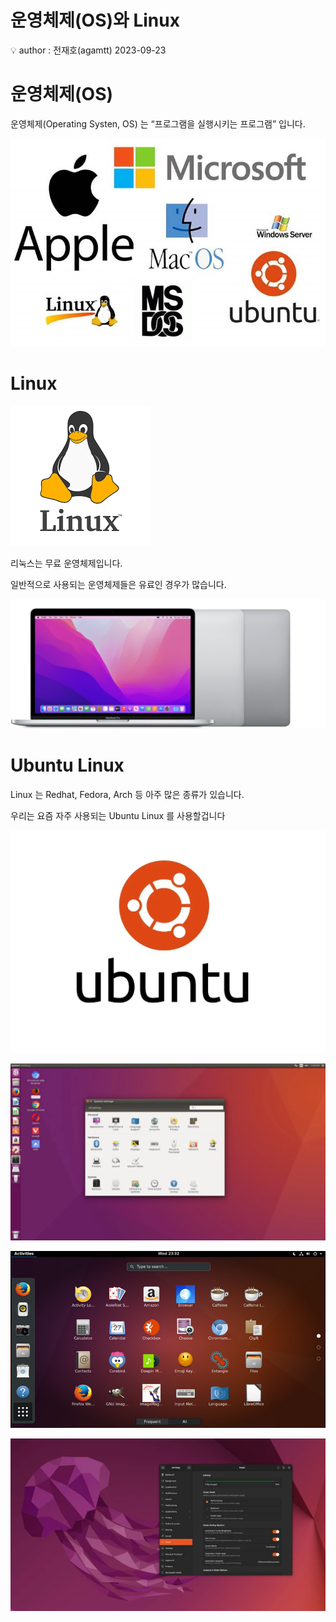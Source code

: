 # 운영체제(OS)와 Linux

<aside>
💡 author : 전재호(agamtt) 2023-09-23

</aside>

# 운영체제(OS)

운영체제(Operating Systen, OS) 는 “프로그램을 실행시키는 프로그램” 입니다.

![image.png](image%207.png)

# Linux

![image.png](image%208.png)

리눅스는 무료 운영체제입니다.

일반적으로 사용되는 운영체제들은 유료인 경우가 많습니다.

![image.png](image%209.png)

# Ubuntu Linux

Linux 는 Redhat, Fedora, Arch 등 아주 많은 종류가 있습니다.

우리는 요즘 자주 사용되는 Ubuntu Linux 를 사용할겁니다

![image.png](image%2010.png)

![image.png](image%2011.png)

![image.png](image%2012.png)

![image.png](image%2013.png)